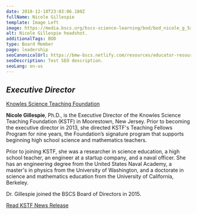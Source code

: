 ```yaml
---
date: 2018-12-18T23:03:06.180Z
fullName: Nicole Gillespie
template: Image Left
image: https://media.bscs.org/bscs-science-learning/bod/bod_nicole_g_5x7.jpg
alt: Nicole Gillespie headshot.
additionalTags: BOD
type: Board Member
page: leadership
seoCanonicalUrl: https://bmw-bscs.netlify.com/resources/educator-resource-center/
seoDescription: Test SEO description.
seoLang: en-us
---
```


## *Executive Director*
<a href="https://knowlesteachers.org/" target="_blank">Knowles Science Teaching Foundation</a>

**Nicole Gillespie**, Ph.D., is the Executive Director of the Knowles Science Teaching Foundation (KSTF) in Moorestown, New Jersey. Prior to becoming the executive director in 2013, she directed KSTF's Teaching Fellows Program for nine years, the Foundation’s signature program that supports beginning high school science and mathematics teachers.

Prior to joining KSTF, she was a researcher in science education, a high school teacher, an engineer at a startup company, and a naval officer. She has an engineering degree from the United States Naval Academy, a master's in physics from the University of Washington, and a doctorate in science and mathematics education from the University of California, Berkeley.

Dr. Gillespie joined the BSCS Board of Directors in 2015.

<a href="http://globenewswire.com/news-release/2015/02/03/702577/10118375/en/KSTF-Executive-Director-Nicole-Gillespie-Appointed-to-BSCS-Board-of-Directors.html" target="_blank">Read KSTF News Release</a>